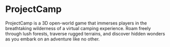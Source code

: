 # ProjectCamp
ProjectCamp is a 3D open-world game that immerses players in the breathtaking wilderness of a virtual camping experience. Roam freely through lush forests, traverse rugged terrains, and discover hidden wonders as you embark on an adventure like no other.
